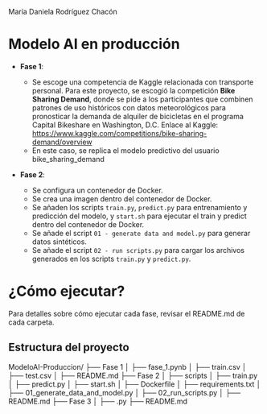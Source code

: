 María Daniela Rodríguez Chacón

# Modelo AI en producción

- **Fase 1**:
    - Se escoge una competencia de Kaggle relacionada con transporte personal. Para este proyecto, se escogió la competición **Bike Sharing Demand**, donde se pide a los participantes que combinen patrones de uso históricos con datos meteorológicos para pronosticar la demanda de alquiler de bicicletas en el programa Capital Bikeshare en Washington, D.C.
      Enlace al Kaggle: https://www.kaggle.com/competitions/bike-sharing-demand/overview 
    - En este caso, se replica el modelo predictivo del usuario bike_sharing_demand
      
 - **Fase 2**:
    - Se configura un contenedor de Docker.
    - Se crea una imagen dentro del contenedor de Docker.
    - Se añaden los scripts `train.py`, `predict.py` para entrenamiento y predicción del modelo, y `start.sh` para ejecutar el train y predict dentro del contenedor de Docker.
    - Se añade el script `01 - generate data and model.py` para generar datos sintéticos.
    - Se añade el script `02 - run scripts.py` para cargar los archivos generados en los scripts `train.py` y `predict.py`.


# ¿Cómo ejecutar?

  Para detalles sobre cómo ejecutar cada fase, revisar el README.md de cada carpeta. 

## Estructura del proyecto

  ModeloAI-Produccion/
  ├── Fase 1
  │   ├── fase_1.pynb
  │   ├── train.csv
  │   ├── test.csv
  │   ├── README.md
  ├── Fase 2
  │   ├── scripts
  │       ├── train.py
  │       ├── predict.py
  │       ├── start.sh
  │   ├── Dockerfile
  │   ├── requirements.txt
  │   ├── 01_generate_data_and_model.py
  │   ├── 02_run_scripts.py
  │   ├── README.md
  ├── Fase 3
  │   ├── .py
  ├── README.md
